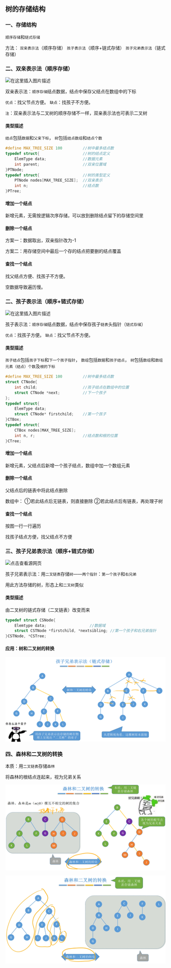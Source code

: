 ## 树的存储结构

### 一、存储结构

`顺序存储`和`链式存储`

方法：
`双亲表示法`（顺序存储）
`孩子表示法`（顺序+链式存储）
`孩子兄弟表示法`（链式存储）

### 二、双亲表示法（顺序存储）

![在这里插入图片描述](https://img-blog.csdnimg.cn/20200205124743184.jpg?x-oss-process=image/watermark,type_ZmFuZ3poZW5naGVpdGk,shadow_10,text_aHR0cHM6Ly9ibG9nLmNzZG4ubmV0L3dteTAyMTdf,size_16,color_FFFFFF,t_70)

双亲表示法：`顺序存储`结点数据，结点中保存父结点在数组中的下标

`优点`：找父节点方便。
`缺点`：找孩子不方便。

`注`：双亲表示法与二叉树的顺序存储不一样，双亲表示法也可表示二叉树

#### 类型描述

`结点`包括`数据`和`父亲下标`，
`树`包括`结点数组`和`结点个数`

```c
#define MAX_TREE_SIZE 100         //树中最多结点数
typedef struct{                   //树的结点定义
    ElemType data;                //数据元素
    int parent;                   //双亲位置域
}PTNode;
typedef struct{                   //树的类型定义
    PTNode nodes[MAX_TREE_SIZE];  //双亲表示
    int n;                        //结点数
}PTree;
```

#### 增加一个结点

新增元素，无需按逻辑次序存储，可以放到删除结点留下的存储空间里

#### 删除一个结点

方案一：数据取出，双亲指针改为-1

方案二：用存储空间中最后一个存的结点把要删的结点覆盖

#### 查找一个结点

找父结点方便、找孩子不方便。

空数据导致遍历慢。

### 二、孩子表示法（顺序+链式存储）

![在这里插入图片描述](https://img-blog.csdnimg.cn/2020020513261515.png?x-oss-process=image/watermark,type_ZmFuZ3poZW5naGVpdGk,shadow_10,text_aHR0cHM6Ly9ibG9nLmNzZG4ubmV0L3dteTAyMTdf,size_16,color_FFFFFF,t_70)

孩子表示法：`顺序存储`结点数据，结点中保存孩子`链表`头指针（`链式存储`）

`优点`：找孩子方便。
`缺点`：找父节点不方便。

#### 类型描述

`孩子结点`包括`孩子下标`和`下一个孩子指针`，
`数组`包括`数据`和`孩子结点`，
`树`包括`数组`和`数组元素（结点）个数`及`根的下标`

```c
#define MAX_TREE_SIZE 100         //树中最多结点数
struct CTNode{
    int child;                    //孩子结点在数组中的位置
	struct CTNode *next;          //下一个孩子
};
typedef struct{
    ElemType data;
	struct CTNode* firstchild;    //第一个孩子
}CTBox;
typedef struct{
    CTBox nodes[MAX_TREE_SIZE];
	int n, r;                     //结点数和根的位置
}CTree;
```

#### 增加一个结点

新增元素，父结点后新增一个孩子结点，数组中加一个数组元素

#### 删除一个结点

父结点后的链表中将此结点删除

数组中：
①若此结点后无链表，则直接删除
②若此结点后有链表，再处理子树

#### 查找一个结点

按图一行一行遍历

找孩子结点方便，找父结点不方便

### 三、孩子兄弟表示法（顺序+链式存储）

![点击查看源网页](https://gimg2.baidu.com/image_search/src=http%3A%2F%2Fwww.pianshen.com%2Fimages%2F453%2Fcc517c2353eb55fee933453aec89c3d5.png&refer=http%3A%2F%2Fwww.pianshen.com&app=2002&size=f9999,10000&q=a80&n=0&g=0n&fmt=jpeg?sec=1639041091&t=4bf03e7d98ff4795bf1faac99745914e)

孩子兄弟表示法：用`二叉链表`存储`树`——`两个指针`：`第一个孩子`和`右兄弟`

用此方法存储的树，形态上和`二叉树`类似

#### 类型描述

由二叉树的链式存储（二叉链表）改变而来

```c
typedef struct CSNode{
	Elemtype data;                   //数据域
	struct CSTNode *firstchild, *nextsibling; //第一个孩子和右兄弟指针
}CSTNode, *CSTree;
```

#### 应用：树和二叉树的转换

![1637759667705](../images/1637759667705.png)

### 四、森林和二叉树的转换

本质：用`二叉链表`存储`森林`

将森林的根结点连起来，视为兄弟关系

![1637759667694](../images/1637759667694.png)

![1637759667683](../images/1637759667683.jpg)
